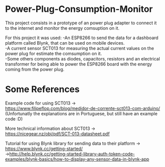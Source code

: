 # Power-Plug-Consumption-Monitor
This project consists in a prototype of an power plug adapter to connect it to the internet and monitor the energy comsuption on it.

For this project it was used:
-An ESP8266 to send the data for a dashboard platform called Blynk, that can be used on mobile devices.  
-A current sensor SCT013 for measuring the actual current values on the power plug for estimate the comsumption on it.  
-Some others components as diodes, capacitors, resistors and an electrical transformer for being able to power the ESP8266 board with the energy coming from the power plug.  

<h1>Some References</h1>

Example code for using SCT013 -> https://www.filipeflop.com/blog/medidor-de-corrente-sct013-com-arduino/ (Unfortunatly the explanations are in Portuguese, but still have an example code :D)  

More technical information about SCT013 -> https://nicegear.nz/obj/pdf/SCT-013-datasheet.pdf  

Tutorial for using Blynk library for sending data to their platform -> https://www.blynk.cc/getting-started/   
                                                                    ->http://help.blynk.cc/getting-started-library-auth-token-code-examples/blynk-basics/how-to-display-any-sensor-data-in-blynk-app
                                                                    

